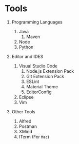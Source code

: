 
# Tools

1. Programming Languages
    1. Java
        1. Maven
    2. Node
    3. Python

2. Editor and IDES
    1. Visual Studio Code
        1. Node.js Extension Pack
        2. Git Extension Pack
        3. ESLint
        4. Material Theme
        5. EditorConfig
    2. Eclipse
    3. Vim

3. Other Tools
    1. Alfred
    2. Postman
    3. XMind
    4. ITerm (For `Mac`)
